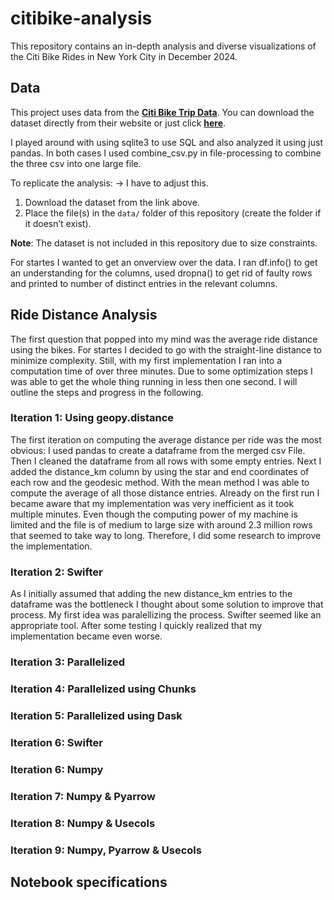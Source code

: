 # citibike-analysis
This repository contains an in-depth analysis and diverse visualizations of the Citi Bike Rides in New York City in December 2024.


## Data

This project uses data from the **[Citi Bike Trip Data](https://citibikenyc.com/system-data)**. You can download the dataset directly from their website or just click **[here](https://s3.amazonaws.com/tripdata/202412-citibike-tripdata.zip)**.

I played around with using sqlite3 to use SQL and also analyzed it using just pandas. In both cases I used combine_csv.py in file-processing to combine the three csv into one large file.

To replicate the analysis: -> I have to adjust this.
1. Download the dataset from the link above.
2. Place the file(s) in the `data/` folder of this repository (create the folder if it doesn’t exist).

**Note**: The dataset is not included in this repository due to size constraints.

For startes I wanted to get an onverview over the data. I ran df.info() to get an understanding for the columns, used dropna() to get rid of faulty rows and printed to number of distinct entries in the relevant columns.

## Ride Distance Analysis

The first question that popped into my mind was the average ride distance using the bikes. For startes I decided to go with the straight-line distance to minimize complexity. Still, with my first implementation I ran into a computation time of over three minutes. Due to some optimization steps I was able to get the whole thing running in less then one second. I will outline the steps and progress in the following.

### Iteration 1: Using geopy.distance
The first iteration on computing the average distance per ride was the most obvious: I used pandas to create a dataframe from the merged csv File. Then I cleaned the dataframe from all rows with some empty entries. Next I added the distance_km column by using the star and end coordinates of each row and the geodesic method. With the mean method I was able to compute the average of all those distance entries. Already on the first run I became aware that my implementation was very inefficient as it took multiple minutes. Even though the computing power of my machine is limited and the file is of medium to large size with around 2.3 million rows that seemed to take way to long. Therefore, I did some research to improve the implementation. 

### Iteration 2: Swifter
As I initially assumed that adding the new distance_km entries to the dataframe was the bottleneck I thought about some solution to improve that process. My first idea was paralellizing the process. Swifter seemed like an appropriate tool. After some testing I quickly realized that my implementation became even worse.

### Iteration 3: Parallelized

### Iteration 4: Parallelized using Chunks

### Iteration 5: Parallelized using Dask

### Iteration 6: Swifter

### Iteration 6: Numpy

### Iteration 7: Numpy & Pyarrow

### Iteration 8: Numpy & Usecols

### Iteration 9: Numpy, Pyarrow & Usecols

## Notebook specifications

